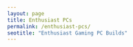 ```yaml
---
layout: page
title: Enthusiast PCs
permalink: /enthusiast-pcs/
seotitle: "Enthusiast Gaming PC Builds"
---
```


